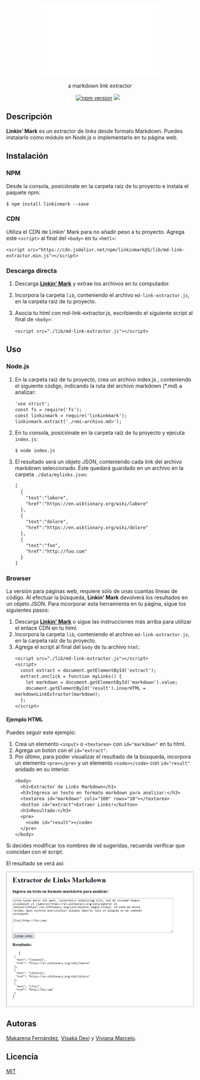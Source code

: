 ﻿<p align="center">
	<img src="./img/logo.gif">
	</img>
</p>
<p align="center">
	a markdown link extractor
</p>
<p align="center">
	<a href="https://badge.fury.io/js/linkinmark"><img src="https://badge.fury.io/js/linkinmark.svg" alt="npm version"></a>
	<a href="https://travis-ci.org/missmakita/md-links-extractor"><img src="https://travis-ci.org/missmakita/md-links-extractor.svg?branch=dev"></a>
	<a href="https://www.jsdelivr.com/package/npm/linkinmark"><img src="https://data.jsdelivr.com/v1/package/npm/linkinmark/badge?style=rounded" alt=""></a>
	<a href="https://www.npmjs.com/package/linkinmark"><img src="https://img.shields.io/npm/dt/express.svg" alt=""></a>
	<a href="https://github.com/missmakita/md-links-extractor/blob/master/LICENSE.txt"><img src="https://img.shields.io/github/license/missmakita/md-links-extractor.svg" alt=""></a>
</p>

## Descripción
**Linkin' Mark** es un extractor de links desde formato Markdown. Puedes instalarlo como módulo en Node.js o implementarlo en tu página web.

## Instalación
### NPM
Desde la consola, posiciónate en la carpeta raíz de tu proyecto e instala el paquete npm:

    $ npm install linkinmark --save
### CDN
Utiliza el CDN de Linkin' Mark para no añadir peso a tu proyecto. Agrega este `<script>` al final del `<body>` en tu `<hmtl>`:

    <script src="https://cdn.jsdelivr.net/npm/linkinmark@1/lib/md-link-extractor.min.js"></script>
    
### Descarga directa
1. Descarga [**Linkin' Mark**](https://registry.npmjs.org/linkinmark/-/linkinmark-1.0.0.tgz) y extrae los archivos en tu computador.
2. Incorpora la carpeta `lib`, conteniendo el archivo `md-link-extractor.js`, en  la carpeta raíz de tu proyecto.
3. Asocia tu html con md-link-extractor.js, escribiendo el siguiente script al final de `<body>`:
	
	`<script src="./lib/md-link-extractor.js"></script>`

## Uso
### Node.js
1. En la carpeta raíz de tu proyecto, crea un archivo index.js , conteniendo el siguiente código, indicando la ruta del archivo markdown (*.md) a analizar:
	```
    'use strict';
    const fs = require('fs');
    const linkinmark = require('linkinkmark');
    linkinmark.extract('./<mi-archivo.md>');
2. En tu consola, posiciónate en la carpeta raíz de tu proyecto y ejecuta `index.js`:
	```
	$ node index.js
	```
3. El resultado será un objeto JSON, conteniendo cada link del archivo markdown seleccionado. Éste quedará guardado en un archivo en la carpeta `./data/mylinks.json`:
	
	```
    [
      {
        "text":"labore",
        "href":"https://en.wiktionary.org/wiki/labore"
      },
      {
        "text":"dolore",
        "href":"https://en.wiktionary.org/wiki/dolore"
      },
      {
        "text":"foo",
        "href":"http://foo.com"
      }
    ]
    ```
### Browser
La versión para páginas web, requiere sólo de unas cuantas líneas de código. Al efectuar la búsqueda, **Linkin' Mark** devolverá los resultados en un objeto JSON. Para incorporar esta herramienta en tu página, sigue los siguientes pasos:
1. Descarga [**Linkin' Mark**](https://registry.npmjs.org/linkinmark/-/linkinmark-1.0.0.tgz) o sigue las instrucciones más arriba para utilizar el enlace CDN en tu html.
2. Incorpora la carpeta `lib`, conteniendo el archivo `md-link-extractor.js`, en la carpeta raíz de tu proyecto.
3. Agrega el script al final del `body` de tu archivo `html`:
	```
	<script src="./lib/md-link-extractor.js"></script>
	<script>
      const extract = document.getElementById('extract');
      extract.onclick = function myLinks() {
        let markdown = document.getElementById('markdown').value;
        document.getElementById('result').innerHTML = markdownLinkExtractor(markdown);
      };
    </script>
#### Ejemplo HTML
Puedes seguir este ejemplo:
1. Crea un elemento `<input>` o `<textarea>` con `id="markdown"` en tu html. 
2. Agrega un botón con el `id="extract"`.
3. Por último, para poder visualizar el resultado de la búsqueda, incorpora un elemento `<pre></pre>` y un elemento `<code></code>` con `id="result"` anidado en su interior. 
	```
	<body>
	  <h1>Extractor de Links Markdown</h1>
	  <h3>Ingresa un texto en formato markdown para analizar:</h3>
	  <textarea id="markdown" cols="100" rows="10"></textarea>
	  <button id="extract">Extraer Links!</button>
	  <h3>Resultado:</h3>
	  <pre>
	    <code id="result"></code>
	  </pre>
	</body>
	```
Si decides modificar los nombres de id sugeridas, recuerda verificar que coincidan con el script.

El resultado se verá así:
<p align="center">
  <img src="./img/ejemplohtml.png">
</p>

## Autoras
[Makarena Fernández](https://github.com/missmakita), [Visaka Devi](https://github.com/visidevi) y [Viviana Marcelo](https://github.com/skyblue16).

## Licencia
[MIT](LICENSE.txt)
